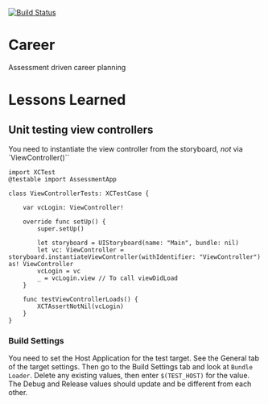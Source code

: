 [![Build Status](https://travis-ci.org/anthonye2007/Career.svg?branch=master)](https://travis-ci.org/anthonye2007/Career)

# Career
Assessment driven career planning

# Lessons Learned
## Unit testing view controllers
You need to instantiate the view controller from the storyboard, *not* via `ViewController()``

```
import XCTest
@testable import AssessmentApp

class ViewControllerTests: XCTestCase {

    var vcLogin: ViewController!

    override func setUp() {
        super.setUp()

        let storyboard = UIStoryboard(name: "Main", bundle: nil)
        let vc: ViewController = storyboard.instantiateViewController(withIdentifier: "ViewController") as! ViewController
        vcLogin = vc
        _ = vcLogin.view // To call viewDidLoad
    }

    func testViewControllerLoads() {
        XCTAssertNotNil(vcLogin)
    }
}
```

### Build Settings
You need to set the Host Application for the test target. See the General tab of the target settings.
Then go to the Build Settings tab and look at `Bundle Loader`. Delete any existing values, then enter `$(TEST_HOST)` for the value. The Debug and Release values should update and be different from each other.
